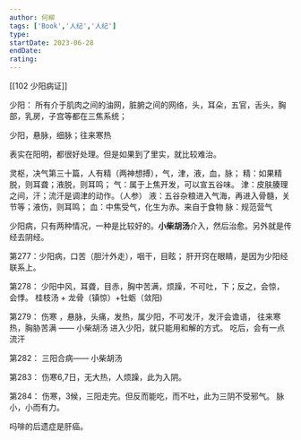 ```yaml
---
author: 何柳
tags: ['Book','人纪','人纪']
type: 
startDate: 2023-06-28
endDate:
rating: 
---
```



[[102 少阳病证]] 

少阳：
所有介于肌肉之间的油网，脏腑之间的网络，头，耳朵，五官，舌头，胸部，乳房，子宫等都在三焦系统；

少阳，悬脉，细脉；往来寒热

表实在阳明，都很好处理。但是如果到了里实，就比较难治。

灵枢，决气第三十篇，人有精（两神想搏），气，津，液，血，脉；
精：如果精脱，则耳聋；液脱，则耳鸣；
气：属于上焦开发，可以宣五谷味。
津：皮肤腠理之间，汗；流汗是调津的动作。（人参）
液：五谷杂粮进入气海，再进入骨髓，关节等；液伤，则耳鸣；
血：中焦受气，化生为赤。来自于食物
脉：规范营气


少阳病，只有两种情况，一种是比较好的。**小柴胡汤**介入，然后治愈。另外就是传经去阴经。











第277：少阳病，口苦（胆汁外走），咽干，目眩；
	肝开窍在眼睛，是因为少阳经联系上。


第278：
	少阳中风，耳聋，目赤，胸中苦满，烦躁，不可吐，下；反之，会惊，会悸。
	桂枝汤 + 龙骨（镇惊）+牡蛎（敛阳)


第279：
	伤寒 ，悬脉，头痛，发热，属少阳，不可发汗，发汗会谵语，
	往来寒热，胸胁苦满 —— 小柴胡汤 
	进入少阳，就只能用和解的方式。
	吃后，会有一点流汗 

第282：
	三阳合病—— 小柴胡汤 

第283：
	伤寒6,7日，无大热，人烦躁，此为入阴。

第284：
	伤寒，3候，三阳走完。但反而能吃，而不吐，此为三阴不受邪气。
	脉小，小而有力。












吗啡的后遗症是肝癌。














